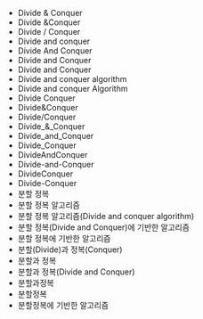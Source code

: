 ﻿- Divide & Conquer
- Divide &Conquer
- Divide / Conquer
- Divide and conquer
- Divide And Conquer
- Divide and Conquer
- Divide and Conquer
- Divide and conquer algorithm
- Divide and conquer Algorithm
- Divide Conquer
- Divide&Conquer
- Divide/Conquer
- Divide_&_Conquer
- Divide_and_Conquer
- Divide_Conquer
- DivideAndConquer
- Divide-and-Conquer
- DivideConquer
- Divide-Conquer
- 분할 정복
- 분할 정복 알고리즘
- 분할 정복 알고리즘(Divide and conquer algorithm)
- 분할 정복(Divide and Conquer)에 기반한 알고리즘
- 분할 정복에 기반한 알고리즘
- 분할(Divide)과 정복(Conquer)
- 분할과 정복
- 분할과 정복(Divide and Conquer) 
- 분할과정복
- 분할정복
- 분할정복에 기반한 알고리즘
